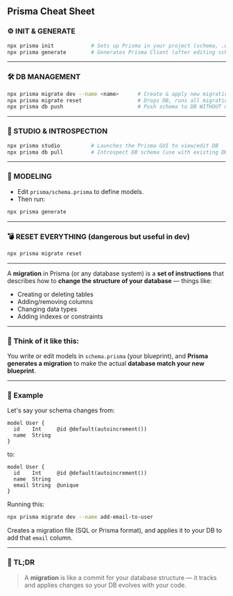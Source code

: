 ## Prisma Cheat Sheet

### ⚙️ INIT & GENERATE

```bash
npx prisma init            # Sets up Prisma in your project (schema, .env, etc.)
npx prisma generate        # Generates Prisma Client (after editing schema)
```

---

### 🛠️ DB MANAGEMENT

```bash
npx prisma migrate dev --name <name>      # Create & apply new migration (dev mode)
npx prisma migrate reset                  # Drops DB, runs all migrations, seeds
npx prisma db push                        # Push schema to DB WITHOUT migrations
```

---

### 🔎 STUDIO & INTROSPECTION

```bash
npx prisma studio          # Launches the Prisma GUI to view/edit DB
npx prisma db pull         # Introspect DB schema (use with existing DB)
```

---

### 🔬 MODELING

- Edit `prisma/schema.prisma` to define models.
- Then run:

```bash
npx prisma generate
```

---

### 💣 RESET EVERYTHING (dangerous but useful in dev)

```bash
npx prisma migrate reset
```

---

A **migration** in Prisma (or any database system) is a **set of instructions** that describes how to **change the structure of your database** — things like:

- Creating or deleting tables
- Adding/removing columns
- Changing data types
- Adding indexes or constraints

---

### 🔄 Think of it like this:

You write or edit models in `schema.prisma` (your blueprint), and **Prisma generates a migration** to make the actual **database match your new blueprint**.

---

### 🧱 Example

Let's say your schema changes from:

```prisma
model User {
  id    Int     @id @default(autoincrement())
  name  String
}
```

to:

```prisma
model User {
  id    Int     @id @default(autoincrement())
  name  String
  email String  @unique
}
```

Running this:

```bash
npx prisma migrate dev --name add-email-to-user
```

Creates a migration file (SQL or Prisma format), and applies it to your DB to add that `email` column.

---

### 🧠 TL;DR

> A **migration** is like a commit for your database structure — it tracks and applies changes so your DB evolves with your code.
